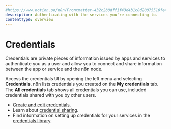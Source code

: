 ```yaml
---
#https://www.notion.so/n8n/Frontmatter-432c2b8dff1f43d4b1c8d20075510fe4
description: Authenticating with the services you're connecting to.
contentType: overview
---
```


# Credentials

Credentials are private pieces of information issued by apps and services to authenticate you as a user and allow you to connect and share information between the app or service and the n8n node.

Access the credentials UI by opening the left menu and selecting **Credentials**. n8n lists credentials you created on the **My credentials** tab. The **All credentials** tab shows all credentials you can use, included credentials shared with you by other users.

* [Create and edit credentials](/credentials/add-edit-credentials/).
* Learn about [credential sharing](/credentials/credential-sharing/).
* Find information on setting up credentials for your services in the [credentials library](/integrations/builtin/credentials/).



